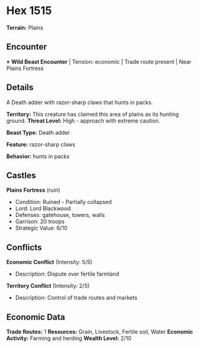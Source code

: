 # Hex 1515

**Terrain:** Plains

## Encounter
※ **Wild Beast Encounter** | Tension: economic | Trade route present | Near Plains Fortress

## Details
A Death adder with razor-sharp claws that hunts in packs.

**Territory:** This creature has claimed this area of plains as its hunting ground.
**Threat Level:** High - approach with extreme caution.

**Beast Type:** Death adder

**Feature:** razor-sharp claws

**Behavior:** hunts in packs

## Castles
**Plains Fortress** (ruin)
- Condition: Ruined - Partially collapsed
- Lord: Lord Blackwood
- Defenses: gatehouse, towers, walls
- Garrison: 20 troops
- Strategic Value: 6/10

## Conflicts
**Economic Conflict** (Intensity: 5/5)
- Description: Dispute over fertile farmland

**Territory Conflict** (Intensity: 2/5)
- Description: Control of trade routes and markets

## Economic Data
**Trade Routes:** 1
**Resources:** Grain, Livestock, Fertile soil, Water
**Economic Activity:** Farming and herding
**Wealth Level:** 2/10
